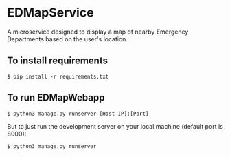 # EDMapService

 A microservice designed to display a map of nearby Emergency Departments based on the user's location.

## To install requirements

    $ pip install -r requirements.txt

## To run EDMapWebapp

    $ python3 manage.py runserver [Host IP]:[Port]

 But to just run the development server on your local machine (default port is 8000):

    $ python3 manage.py runserver